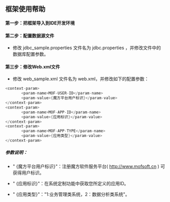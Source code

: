 ## 框架使用帮助

#### 第一步：把框架导入到IDE开发环境

#### 第二步：配置数据源文件

 * 修改  jdbc_sample.properties 文件名为  jdbc.properties ，并修改文件中的数据库配置参数。

#### 第三步：修改Web.xml文件

 * 修改 web_sample.xml 文件名为 web.xml，并修改如下的配置参数：
 
 ``` java
<context-param>
		<param-name>MOF-USER-ID</param-name>
		<param-value>{魔方平台用户标识}</param-value>
</context-param>
<context-param>
		<param-name>MOF-APP-ID</param-name>
		<param-value>{应用标识}</param-value>
</context-param>
<context-param>
		<param-name>MOF-APP-TYPE</param-name>
		<param-value>{应用类型}</param-value>
</context-param>
 ```
 
##### 参数说明：
 * " {魔方平台用户标识}"：注册魔方软件服务平台(  http://www.mofsoft.cn  ) 可获得用户标识。
 
 * " {应用标识}"：在系统定制功能中获取您所定义的应用ID。
 
 * " {应用类型}"："1:业务管理类系统，2：数据分析类系统"。
		
